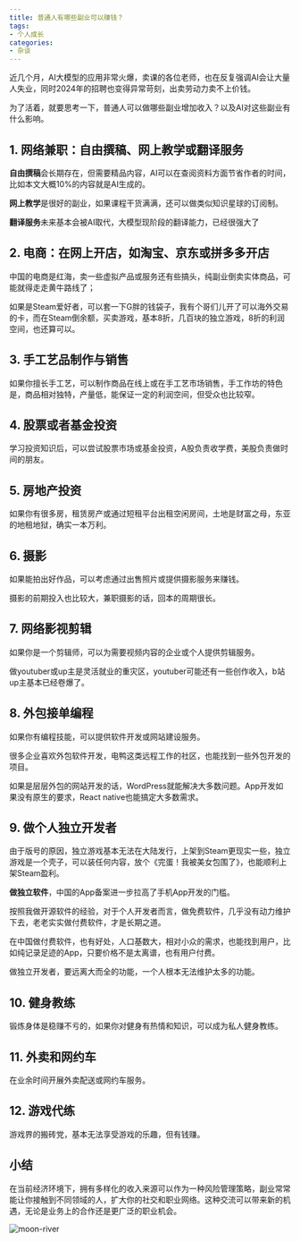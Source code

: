 ```yaml
---
title: 普通人有哪些副业可以赚钱？
tags:
- 个人成长
categories:
- 杂谈
---
```


近几个月，AI大模型的应用非常火爆，卖课的各位老师，也在反复强调AI会让大量人失业，同时2024年的招聘也变得异常苛刻，出卖劳动力卖不上价钱。

为了活着，就要思考一下，普通人可以做哪些副业增加收入？以及AI对这些副业有什么影响。


## 1. 网络兼职：自由撰稿、网上教学或翻译服务

**自由撰稿**会长期存在，但需要精品内容，AI可以在查阅资料方面节省作者的时间，比如本文大概10%的内容就是AI生成的。

**网上教学**是很好的副业，如果课程干货满满，还可以做类似知识星球的订阅制。

**翻译服务**未来基本会被AI取代，大模型现阶段的翻译能力，已经很强大了

## 2. 电商：在网上开店，如淘宝、京东或拼多多开店

中国的电商是红海，卖一些虚拟产品或服务还有些搞头，纯副业倒卖实体商品，可能就得走走黄牛路线了；

如果是Steam爱好者，可以套一下G胖的钱袋子，我有个哥们儿开了可以海外交易的卡，而在Steam倒余额，买卖游戏，基本8折，几百块的独立游戏，8折的利润空间，也还算可以。



## 3. 手工艺品制作与销售

如果你擅长手工艺，可以制作商品在线上或在手工艺市场销售，手工作坊的特色是，商品相对独特，产量低，能保证一定的利润空间，但受众也比较窄。



## 4. 股票或者基金投资

学习投资知识后，可以尝试股票市场或基金投资，A股负责收学费，美股负责做时间的朋友。



## 5. 房地产投资

如果你有很多房，租赁房产或通过短租平台出租空闲房间，土地是财富之母，东亚的地租地狱，确实一本万利。



## 6. 摄影

如果能拍出好作品，可以考虑通过出售照片或提供摄影服务来赚钱。

摄影的前期投入也比较大，兼职摄影的话，回本的周期很长。


## 7. 网络影视剪辑


如果你是一个剪辑师，可以为需要视频内容的企业或个人提供剪辑服务。

做youtuber或up主是灵活就业的重灾区，youtuber可能还有一些创作收入，b站up主基本已经卷爆了。


## 8. 外包接单编程

如果你有编程技能，可以提供软件开发或网站建设服务。

很多企业喜欢外包软件开发，电鸭这类远程工作的社区，也能找到一些外包开发的项目。

如果是层层外包的网站开发的话，WordPress就能解决大多数问题。App开发如果没有原生的要求，React native也能搞定大多数需求。


## 9. 做个人独立开发者

由于版号的原因，独立游戏基本无法在大陆发行，上架到Steam更现实一些，独立游戏是一个壳子，可以装任何内容，放个《完蛋！我被美女包围了》，也能顺利上架Steam盈利。

**做独立软件**，中国的App备案进一步拉高了手机App开发的门槛。

按照我做开源软件的经验，对于个人开发者而言，做免费软件，几乎没有动力维护下去，老老实实做付费软件，才是长期之道。

在中国做付费软件，也有好处，人口基数大，相对小众的需求，也能找到用户，比如纯记录足迹的App，只要价格不是太离谱，也有用户付费。

做独立开发者，要远离大而全的功能，一个人根本无法维护太多的功能。


## 10. 健身教练

锻炼身体是稳赚不亏的，如果你对健身有热情和知识，可以成为私人健身教练。

## 11. 外卖和网约车

在业余时间开展外卖配送或网约车服务。

## 12. 游戏代练

游戏界的搬砖党，基本无法享受游戏的乐趣，但有钱赚。


## 小结

在当前经济环境下，拥有多样化的收入来源可以作为一种风险管理策略，副业常常能让你接触到不同领域的人，扩大你的社交和职业网络。这种交流可以带来新的机遇，无论是业务上的合作还是更广泛的职业机会。



![moon-river](https://cdn.fangyuanxiaozhan.com/assets/1715160852399GQ5bNJMM.png)
